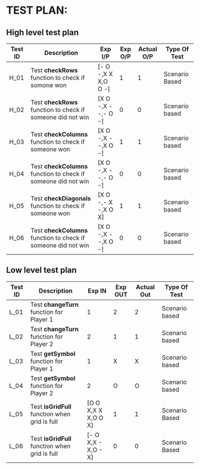 # TEST PLAN:

## High level test plan

| **Test ID** | **Description**                                              | **Exp I/P** | **Exp O/P** | **Actual O/P** |**Type Of Test**  |    
|------------|--------------------------------------------------------------|------------|-------------|----------------|------------------|
|  H_01       |Test **checkRows** function to check if somone won |  [- O -,X X X,O O -]| 1 | 1 |Scenario Based |
|  H_02       |Test **checkRows** function to check if someone did not win|[X O -,X - -,- O -]| 0 | 0 |Scenario based |
|  H_03       |Test **checkColumns** function to check if someone won| [X O -,X - -,X O -]| 1 | 1 |Scenario based   |
|  H_04       |Test **checkColumns** function to check if someone did not win| [X O -,X - -,- O -]| 0 | 0 |Scenario based   |
|  H_05       |Test **checkDiagonals** function to check if someone won| [X O -,- X -,X O X]| 1 | 1 |Scenario based   |
|  H_06       |Test **checkColumns** function to check if someone did not win| [X O -,X - -,X O -]| 0 | 0 |Scenario based   |

## Low level test plan

| **Test ID** | **Description**                                              | **Exp IN** | **Exp OUT** | **Actual Out** |**Type Of Test**  |    
|-------------|--------------------------------------------------------------|------------|-------------|----------------|------------------|
|  L_01       |Test **changeTurn** function for Player 1| 1 | 2 | 2 |Scenario based |
|  L_02       |Test **changeTurn** function for Player 2| 2 | 1 | 1 |Scenario based |
|  L_03       |Test **getSymbol** function for Player 1| 1 | X | X |Scenario based    |
|  L_04       |Test **getSymbol** function for Player 2| 2 | O | O |Scenario based    |
|  L_05       |Test **isGridFull** function when grid is full| [O O X,X X X,O O X]| 1 | 1 |Scenario Based |
|  L_06       |Test **isGridFull** function when grid is full| [- O X,X - X,O - X]| 0 | 0 |Scenario Based |
